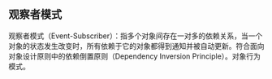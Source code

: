 ## 观察者模式

观察者模式（Event-Subscriber）：指多个对象间存在一对多的依赖关系，当一个对象的状态发生改变时，所有依赖于它的对象都得到通知并被自动更新。符合面向对象设计原则中的依赖倒置原则（Dependency Inversion Principle）。对象行为模式。